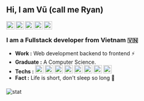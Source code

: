 ## Hi, I am Vũ (call me Ryan)

<a href="https://twitter.com/vyquocvu">
  <img align="left" alt="Vu's Twitter" width="22px" src="https://cdn.jsdelivr.net/npm/simple-icons@v3/icons/twitter.svg" />
</a>
<a href="https://www.linkedin.com/in/vyquocvu">
  <img align="left" alt="Vu's Linkdein" width="22px" src="https://cdn.jsdelivr.net/npm/simple-icons@v3/icons/linkedin.svg" />
</a>
<a href="https://github.com/vyquocvu">
  <img align="left" alt="Vu's Github" width="22px" src="https://cdn.jsdelivr.net/npm/simple-icons@v3/icons/github.svg" />
</a>
<a href="https://t.me/vyquocvu">
  <img align="left" alt="Vu's Telegram" width="22px" src="https://cdn.jsdelivr.net/npm/simple-icons@v3/icons/telegram.svg" />
</a>
<a href="mailto:vyquocvu@gmail.com">
  <img align="left" alt="Vu's mail" width="22px" src="https://cdn.jsdelivr.net/npm/simple-icons@v3/icons/gmail.svg" />
</a>
<br />

### I am a Fullstack developer from Vietnam 🇻🇳
-  **Work :** Web development backend to frontend :zap:
-  **Graduate :** A Computer Science. 
-  **Techs :** <img alt="html" width="22px" src="https://cdn.jsdelivr.net/npm/simple-icons@v3/icons/ruby.svg" />    <img alt="html" width="22px" src="https://cdn.jsdelivr.net/npm/simple-icons@v3/icons/jquery.svg" />    <img alt="html" width="22px" src="https://cdn.jsdelivr.net/npm/simple-icons@v3/icons/html5.svg" />   <img alt="html" width="22px" src="https://cdn.jsdelivr.net/npm/simple-icons@v3/icons/css3.svg" />    <img alt="html" width="22px" src="https://cdn.jsdelivr.net/npm/simple-icons@v3/icons/linux.svg" />    <img alt="html" width="22px" src="https://cdn.jsdelivr.net/npm/simple-icons@v3/icons/vue-dot-js.svg" />   <img alt="html" width="22px" src="https://cdn.jsdelivr.net/npm/simple-icons@v3/icons/react.svg" />    <img alt="html" width="22px" src="https://cdn.jsdelivr.net/npm/simple-icons@v3/icons/node-dot-js.svg" /> 
-  **Fact :** Life is short, don't sleep so long :sunrise: 

####

<img alt="stat" src="https://github-readme-stats.vercel.app/api?username=vyquocvu&hide=%5B%22contribs%22,%22issues%22%5D&hide_title=true&show_icons=true&hide_border=true" />
